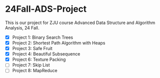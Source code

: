 # 24Fall-ADS-Project

This is our project for ZJU course Advanced Data Structure and Algorithm Analysis, 24 Fall.

- [x] Project 1: Binary Search Trees
- [x] Project 2: Shortest Path Algorithm with Heaps
- [x] Project 3: Safe Fruit
- [x] Project 4: Beautiful Subsequence
- [x] Project 6: Texture Packing
- [ ] Project 7: Skip List
- [ ] Project 8: MapReduce
